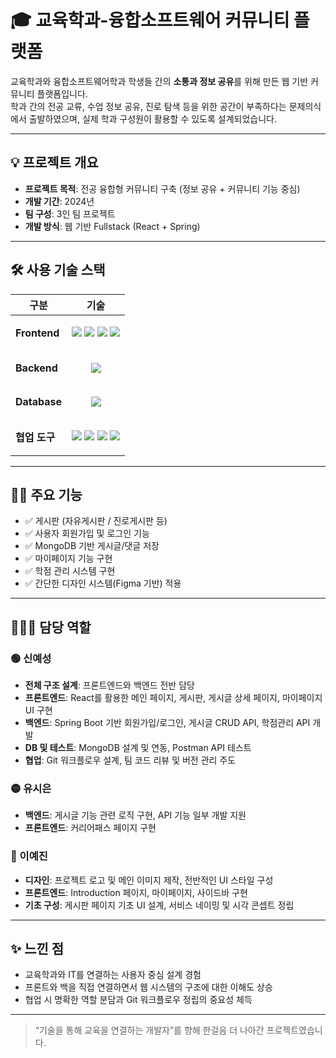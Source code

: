# 🎓 교육학과-융합소프트웨어 커뮤니티 플랫폼

교육학과와 융합소프트웨어학과 학생들 간의 **소통과 정보 공유**를 위해 만든 웹 기반 커뮤니티 플랫폼입니다.  
학과 간의 전공 교류, 수업 정보 공유, 진로 탐색 등을 위한 공간이 부족하다는 문제의식에서 출발하였으며, 실제 학과 구성원이 활용할 수 있도록 설계되었습니다.

---

## 💡 프로젝트 개요

- **프로젝트 목적**: 전공 융합형 커뮤니티 구축 (정보 공유 + 커뮤니티 기능 중심)
- **개발 기간**: 2024년
- **팀 구성**: 3인 팀 프로젝트
- **개발 방식**: 웹 기반 Fullstack (React + Spring)

---

## 🛠 사용 기술 스택

| 구분 | 기술 |
|------|------|
| **Frontend** | <p align="center"> <img src="https://img.shields.io/badge/React-61DAFB?style=flat-square&logo=react&logoColor=black" /> <img src="https://img.shields.io/badge/HTML5-E34F26?style=flat-square&logo=html5&logoColor=white" /> <img src="https://img.shields.io/badge/CSS3-1572B6?style=flat-square&logo=css3&logoColor=white" /> <img src="https://img.shields.io/badge/JavaScript-F7DF1E?style=flat-square&logo=javascript&logoColor=black" /> </p> |
| **Backend** | <p align="center"> <img src="https://img.shields.io/badge/Spring_Boot-6DB33F?style=flat-square&logo=springboot&logoColor=white" /> </p> |
| **Database** | <p align="center"> <img src="https://img.shields.io/badge/MongoDB-47A248?style=flat-square&logo=mongodb&logoColor=white" /> </p> |
| **협업 도구** | <p align="center"> <img src="https://img.shields.io/badge/Git-F05032?style=flat-square&logo=git&logoColor=white" /> <img src="https://img.shields.io/badge/GitHub-181717?style=flat-square&logo=github&logoColor=white" /> <img src="https://img.shields.io/badge/Slack-4A154B?style=flat-square&logo=slack&logoColor=white" /> <img src="https://img.shields.io/badge/Figma-F24E1E?style=flat-square&logo=figma&logoColor=white" /> </p> |


---

## 🙋‍♀️ 주요 기능

- ✅ 게시판 (자유게시판 / 진로게시판 등)
- ✅ 사용자 회원가입 및 로그인 기능
- ✅ MongoDB 기반 게시글/댓글 저장
- ✅ 마이페이지 기능 구현
- ✅ 학점 관리 시스템 구현
- ✅ 간단한 디자인 시스템(Figma 기반) 적용

---

## 👩🏻‍💻 담당 역할

### 🟢 신예성
- **전체 구조 설계**: 프론트엔드와 백엔드 전반 담당
- **프론트엔드**: React를 활용한 메인 페이지, 게시판, 게시글 상세 페이지, 마이페이지 UI 구현
- **백엔드**: Spring Boot 기반 회원가입/로그인, 게시글 CRUD API, 학점관리 API 개발
- **DB 및 테스트**: MongoDB 설계 및 연동, Postman API 테스트
- **협업**: Git 워크플로우 설계, 팀 코드 리뷰 및 버전 관리 주도

### 🟡 유시은
- **백엔드**: 게시글 기능 관련 로직 구현, API 기능 일부 개발 지원
- **프론트엔드**: 커리어패스 페이지 구현

### 🔵 이예진
- **디자인**: 프로젝트 로고 및 메인 이미지 제작, 전반적인 UI 스타일 구성
- **프론트엔드**: Introduction 페이지, 마이페이지, 사이드바 구현
- **기초 구성**: 게시판 페이지 기초 UI 설계, 서비스 네이밍 및 시각 콘셉트 정립


---

## ✨ 느낀 점

- 교육학과와 IT를 연결하는 사용자 중심 설계 경험
- 프론트와 백을 직접 연결하면서 웹 시스템의 구조에 대한 이해도 상승
- 협업 시 명확한 역할 분담과 Git 워크플로우 정립의 중요성 체득

---

> “기술을 통해 교육을 연결하는 개발자”를 향해 한걸음 더 나아간 프로젝트였습니다.
